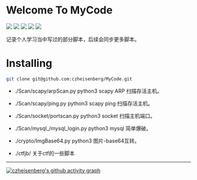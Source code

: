 # Welcome To MyCode

![](https://img.shields.io/badge/just-MyCode-brightgreen)
![](https://img.shields.io/badge/language-python-brightgreen)
![](https://img.shields.io/badge/license-czheisenberg-brightgreen)
![](https://img.shields.io/badge/documentation-yes-brightgreen)
![](https://img.shields.io/twitter/follow/ikk161416710727?%20style=social)

记录个人学习当中写过的部分脚本，后续会同步更多脚本。



# Installing
```bash
git clone git@github.com:czheisenberg/MyCode.git
```

- ./Scan/scapy/arpScan.py         python3 scapy ARP 扫描存活主机。

- ./Scan/scapy/ping.py            python3 scapy ping 扫描存活主机。

- ./Scan/socket/portscan.py       python3 socket 扫描主机端口。

- ./Scan/mysql_/mysql_login.py    python3  mysql 简单爆破。

- ./crypto/ImgBase64.py           python3 图片-base64互转。

- ./ctfjb/  关于ctf的一些脚本

---

<!-- 动态生成活动图，用于显示过去31天的Github活动 -->
[![czheisenberg's github activity graph](https://github-readme-activity-graph.vercel.app/graph?username=czheisenberg&theme=tokyo-night)](https://github.com/czheisenberg/MyCode)